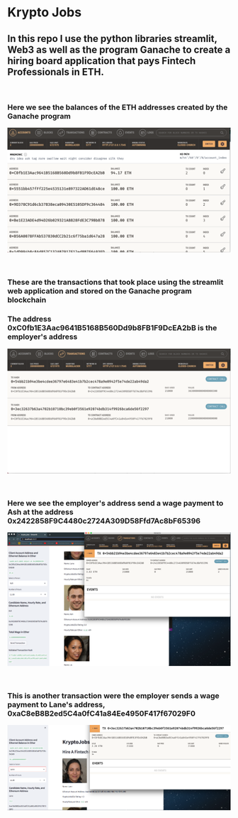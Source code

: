 # Krypto Jobs 

## In this repo I use the python libraries streamlit, Web3 as well as the program Ganache to create a hiring board application that pays Fintech Professionals in ETH.<br>
<br>

### Here we see the balances of the ETH addresses created by the Ganache program

![balances](./Images/balance.png)

<br>

### These are the transactions that took place using the streamlit web application and stored on the Ganache program blockchain
### The address 0xC0fb1E3Aac9641B5168B560Dd9b8FB1F9DcEA2bB is the employer's address


![transactions](./Images/transactions.png)

<br>

### Here we see the employer's address send a wage payment to Ash at the address 0x2422858F9C4480c2724A309D58Ffd7Ac8bF65396


![to_ash](./Images/to_ash.png)

<br>

### This is another transaction were the employer sends a wage payment to Lane's address, 0xaC8eB8B2ed5C4a0fC41a84Ee4950F417f67029F0


![to_lane](./Images/to_lane.png)

